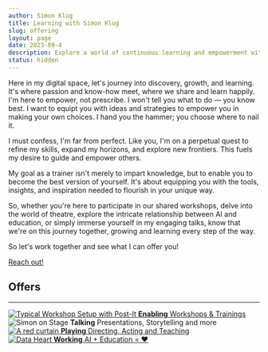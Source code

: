 ```yaml
---
author: Simon Klug
title: Learning with Simon Klug
slug: offering
layout: page
date: 2023-09-4
description: Explore a world of continuous learning and empowerment with me, Simon Klug. Discover workshops, theatrical insights, AI and education fusion, and engaging talks.
status: hidden
---
```


Here in my digital space, let's journey into discovery, growth, and learning. It's where passion and know-how meet, where we share and learn happily. I'm here to empower, not prescribe. I won't tell you what to do — you know best. I want to equipt you with ideas and strategies to empower you in making your own choices. I hand you the hammer; you choose where to nail it.

I must confess, I'm far from perfect. Like you, I'm on a perpetual quest to refine my skills, expand my horizons, and explore new frontiers. This fuels my desire to guide and empower others. 

My goal as a trainer isn't merely to impart knowledge, but to enable you to become the best version of yourself. It's about equipping you with the tools, insights, and inspiration needed to flourish in your unique way.

So, whether you're here to participate in our shared workshops, delve into the world of theatre, explore the intricate relationship between AI and education, or simply immerse yourself in my engaging talks, know that we're on this journey together, growing and learning every step of the way.

So let's work together and see what I can offer you! 

[Reach out!](mailto:simon@simonklug.de)

## Offers
<hr>
<div class="project-box">
    <a href="enabling" class="project">
        <img alt="Typical Workshop Setup with Post-It" src="images/projects/workshops.jpg">
        <strong>Enabling</strong>
        <span>Workshops & Trainings</span>
        </a>
    <div class="project">
        <img alt="Simon on Stage" src="images/projects/talks.jpg">
        <strong>Talking</strong>
        <span>Presentations, Storytelling and more</span>
    </div>
    <div class="project">
    <a href="playing" class="project">
        <img alt="A red curtain" src="images/projects/theatre.jpg">
        <strong>Playing</strong>
        <span>Directing, Acting and Teaching</span>
    </a>
    </div>
    <a href="working" class="project">
        <img alt="Data Heart" src="images/projects/work.jpg">
        <strong>Working</strong>
        <span>AI + Education = ♥️</span>
    </a>
</div>
